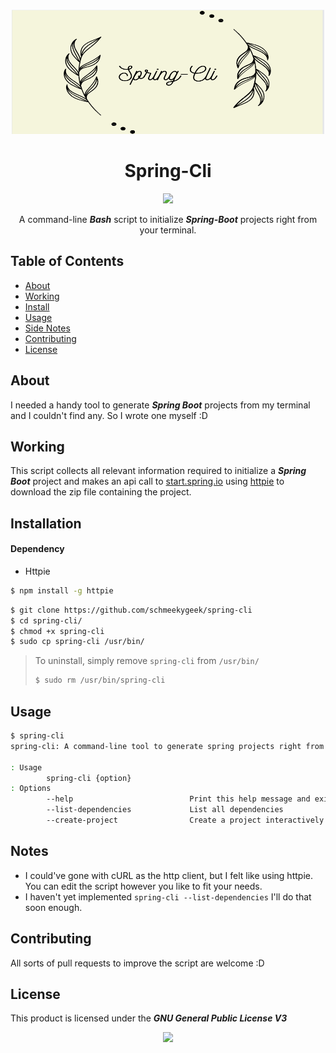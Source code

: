 <p align="center">
<img src="https://raw.githubusercontent.com/schmeekygeek/spring-cli/main/assets/2022-01-21_16-09.png" width="500" height="200" align=" center" />
</p>
<h1 align="center">
Spring-Cli
</h1>
<p align="center">
<a href="https://github.com/schmeekygeek/spring-cli/stargazers"><img src="https://img.shields.io/github/stars/schmeekygeek/spring-cli?colorA=1e1e28&colorB=c9cbff&style=for-the-badge&logo=starship style=for-the-badge"></a>
</p>
   <p align="center" >A command-line <b><i>Bash</i></b> script to initialize <b><i>Spring-Boot</i></b> projects right from your terminal.</p>

## Table of Contents
- [About](#About)
- [Working](#Working)
- [Install](#Installation)
- [Usage](#Usage)
- [Side Notes](#Notes)
- [Contributing](#Contributing)
- [License](#License)

## About
I needed a handy tool to generate ***Spring Boot*** projects from my terminal and I couldn't find any. So I wrote one myself :D

## Working
This script collects all relevant information required to initialize a ***Spring Boot*** project and makes an api call to [start.spring.io](https://start.spring.io) using [httpie](https://httpie.io) to download the zip file containing the project.

## Installation
#### Dependency
* Httpie
```bash
$ npm install -g httpie
```

```bash
$ git clone https://github.com/schmeekygeek/spring-cli
$ cd spring-cli/
$ chmod +x spring-cli
$ sudo cp spring-cli /usr/bin/
```
>To uninstall, simply remove `spring-cli` from `/usr/bin/`
>```bash
>$ sudo rm /usr/bin/spring-cli
>```

## Usage
```bash
$ spring-cli
spring-cli: A command-line tool to generate spring projects right from your terminal

: Usage
        spring-cli {option}
: Options
        --help                          Print this help message and exit
        --list-dependencies             List all dependencies
        --create-project                Create a project interactively
```

## Notes
- I could've gone with cURL as the http client, but I felt like using httpie. You can edit the script however you like to fit your needs.
- I haven't yet implemented ``spring-cli --list-dependencies`` I'll do that soon enough.

## Contributing
All sorts of pull requests to improve the script are welcome :D

## License
This product is licensed under the ***GNU General Public License V3***

<p align="center"><a href="https://github.com/schmeekygeek/spring-cli/blob/main/LICENSE"><img src="https://img.shields.io/static/v1.svg?style=for-the-badge&label=License&message=GPL&logoColor=d9e0ee&colorA=302d41&colorB=c9cbff"/></a></p>
